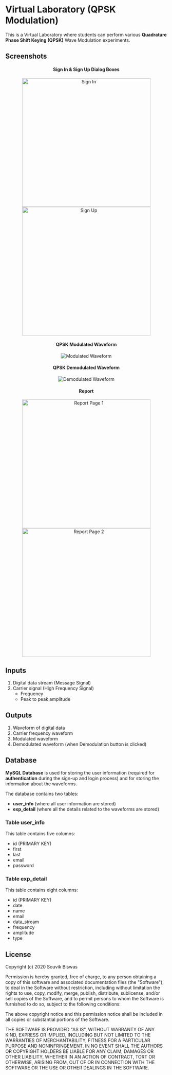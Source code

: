 # Virtual Laboratory (QPSK Modulation)

This is a Virtual Laboratory where students can perform various **Quadrature Phase Shift Keying (QPSK)** Wave Modulation experiments.

## Screenshots

<h4 align="center">Sign In & Sign Up Dialog Boxes</h4>
<p align="center">
  <img width=400 src="https://github.com/sbis04/virtual_lab_qpsk/raw/master/screenshots/sign_in.png" alt="Sign In" /> 
  <img width=400 src="https://github.com/sbis04/virtual_lab_qpsk/raw/master/screenshots/sign_up.png" alt="Sign Up" />
</p>

<h4 align="center">QPSK Modulated Waveform</h4>
<p align="center">
  <img src="https://github.com/sbis04/virtual_lab_qpsk/raw/master/screenshots/modulated.png" alt="Modulated Waveform" />
</p>

<h4 align="center">QPSK Demodulated Waveform</h4>
<p align="center">
  <img src="https://github.com/sbis04/virtual_lab_qpsk/raw/master/screenshots/demodulated.png" alt="Demodulated Waveform" />
</p>

<h4 align="center">Report</h4>
<p align="center">
  <img width=400 src="https://github.com/sbis04/virtual_lab_qpsk/raw/master/screenshots/report_1.png" alt="Report Page 1" />
  <img width=400 src="https://github.com/sbis04/virtual_lab_qpsk/raw/master/screenshots/report_2.png" alt="Report Page 2" />
</p>


## Inputs

1. Digital data stream (Message Signal)
2. Carrier signal (High Frequency Signal)
   * Frequency
   * Peak to peak amplitude

## Outputs

1. Waveform of digital data
2. Carrier frequency waveform
3. Modulated waveform
4. Demodulated waveform (when Demodulation button is clicked)

## Database

**MySQL Database** is used for storing the user information (required for **authentication** during the sign-up and login process) and for storing the information about the waveforms.

The database contains two tables:

* **user_info** (where all user information are stored)
* **exp_detail** (where all the details related to the waveforms are stored)

### Table user_info

This table contains five columns:

* id (PRIMARY KEY)
* first
* last
* email
* password

### Table exp_detail

This table contains eight columns:

* id (PRIMARY KEY)
* date
* name
* email
* data_stream
* frequency
* amplitude
* type

## License

Copyright (c) 2020 Souvik Biswas

Permission is hereby granted, free of charge, to any person obtaining a copy
of this software and associated documentation files (the "Software"), to deal
in the Software without restriction, including without limitation the rights
to use, copy, modify, merge, publish, distribute, sublicense, and/or sell
copies of the Software, and to permit persons to whom the Software is
furnished to do so, subject to the following conditions:

The above copyright notice and this permission notice shall be included in all
copies or substantial portions of the Software.

THE SOFTWARE IS PROVIDED "AS IS", WITHOUT WARRANTY OF ANY KIND, EXPRESS OR
IMPLIED, INCLUDING BUT NOT LIMITED TO THE WARRANTIES OF MERCHANTABILITY,
FITNESS FOR A PARTICULAR PURPOSE AND NONINFRINGEMENT. IN NO EVENT SHALL THE
AUTHORS OR COPYRIGHT HOLDERS BE LIABLE FOR ANY CLAIM, DAMAGES OR OTHER
LIABILITY, WHETHER IN AN ACTION OF CONTRACT, TORT OR OTHERWISE, ARISING FROM,
OUT OF OR IN CONNECTION WITH THE SOFTWARE OR THE USE OR OTHER DEALINGS IN THE
SOFTWARE.
